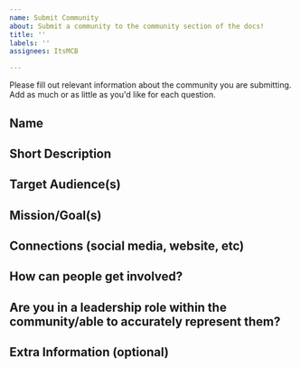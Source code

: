 ```yaml
---
name: Submit Community
about: Submit a community to the community section of the docs!
title: ''
labels: ''
assignees: ItsMCB

---
```

Please fill out relevant information about the community you are submitting. Add as much or as little as you'd like for each question.

## Name


## Short Description


## Target Audience(s)


## Mission/Goal(s)


## Connections (social media, website, etc)


## How can people get involved?


## Are you in a leadership role within the community/able to accurately represent them?


## Extra Information (optional)